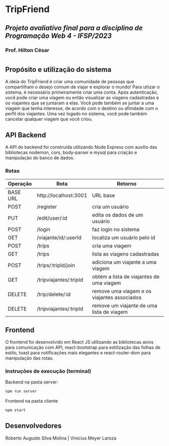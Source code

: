 # TripFriend

## _Projeto avaliativo final para a disciplina de Programação Web 4 - IFSP/2023_
### Prof. Hilton César
#

## Propósito e utilização do sistema
A ideia do TripFriend é criar uma comunidade de pessoas que compartilham o desejo comum de viajar e explorar o mundo! Para utiizar o sistema, é necessário primeiramente criar uma conta. Após autenticação, você pode criar uma viagem ou então visualizar as viagens cadastradas e os viajantes que se juntaram a elas. Você pode também se juntar a uma viagem que tenha interesse, de acordo com o destino ou afinidade com o perfil dos viajantes. Uma vez logado no sistema, você pode também cancelar qualquer viagem que você criou.

## API Backend
A API do backend foi construída utilizando Node Express com auxílio das bibliotecas nodemon, cors, body-parser e mysql para criação e manipulação do banco de dados.

### Rotas
| Operação | Rota | Retorno |
| ------ | ------ | ------ |
| BASE URL| http://localhost:3001 | URL base|
| POST | /register| cria um usuário |
| PUT | /edit/user/:id| edita os dados de um usuário |
| POST | /login| faz login no sistema |
| GET | /viajante/id/:userId| localiza um usuário pelo id |
|POST|/trips|cria uma viagem|
| GET | /trips | lista as viagens cadastradas |
| POST | /trips/:tripId/join| adiciona um viajante a uma viagem |
| GET | /tripviajantes/:tripId| obtém a lista de viajantes de uma viagem|
|DELETE|/trip/delete/:id| remove uma viagem e os viajantes associados|
| DELETE | /tripviajantes/:tripId| remove um viajante de uma lista de viagem|


## Frontend
O frontend foi desenvolvido em React JS utilizando as bibliotecas axios para comunicação com API, react-bootstrap para estilização das folhas de estilo, toast para notificações mais elegantes e react-router-dom para manipulação das rotas.

### Instruções de execução (terminal)
Backend na pasta server:
```sh
npm run server
```
Frontend na pasta cliente
```sh
npm start
```


## Desenvolvedores
Roberto Augusto Silva Molina | Vinicius Meyer Laroza